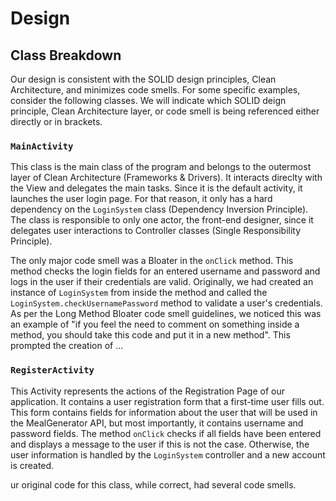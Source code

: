 # Design

## Class Breakdown

Our design is consistent with the SOLID design principles, Clean Architecture, and minimizes code smells. For some specific examples, consider the following classes. We will indicate which SOLID deign principle, Clean Architecture layer, or code smell is being referenced either directly or in brackets.

### ``MainActivity``

This class is the main class of the program and belongs to the outermost layer of Clean Architecture (Frameworks & Drivers). It interacts direclty with the View and delegates the main tasks. Since it is the default activity, it launches the user login page. For that reason, it only has a hard dependency on the ``LoginSystem`` class (Dependency Inversion Principle). The class is responsible to only one actor, the front-end designer, since it delegates user interactions to Controller classes (Single Responsibility Principle). 

The only major code smell was a Bloater in the ``onClick`` method. This method checks the login fields for an entered username and password and logs in the user if their credentials are valid. Originally, we had created an instance of  ``LoginSystem`` from inside the method and called the ``LoginSystem.checkUsernamePassword`` method to validate a user's credentials. As per the Long Method Bloater code smell guidelines, we noticed this was an example of "if you feel the need to comment on something inside a method, you should take this code and put it in a new method". This prompted the creation of ...

### ``RegisterActivity``

This Activity represents the actions of the Registration Page of our application. It contains a user registration form that a first-time user fills out. This form contains fields for information about the user that will be used in the MealGenerator API, but most importantly, it contains username and password fields. The method ``onClick`` checks if all fields have been entered and displays a message to the user if this is not the case. Otherwise, the user information is handled by the ``LoginSystem`` controller and a new account is created.

ur original code for this class, while correct, had several code smells.
